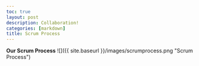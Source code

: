 ```yaml
---
toc: true
layout: post
description: Collaboration!
categories: [markdown]
title: Scrum Process 
---
```


**Our Scrum Process**
![]({{ site.baseurl }}/images/scrumprocess.png "Scrum Process")
   
